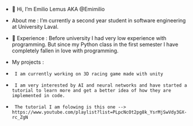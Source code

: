 - 👋 Hi, I’m Emilio Lemus AKA @Emimilio

- About me : I’m currently a second year student in software engineering at University Laval.

- 🌱 Experience : Before university I had very low experience with programming. But since my Python class in the first semester I have completely fallen in love with programming.

- My projects : 
-      I am currently working on 3D racing game made with unity
-      I am very interested by AI and neural networks and have started a tutorial to learn more and get a better idea of how they are implemented in code.
-      The tutorial I am folowing is this one --> https://www.youtube.com/playlist?list=PLpcNcOt2pg8k_YsrMjSwVdy3GX-rc_ZgN 

<!---
Emimilio/Emimilio is a ✨ special ✨ repository because its `README.md` (this file) appears on your GitHub profile.
You can click the Preview link to take a look at your changes.
--->
